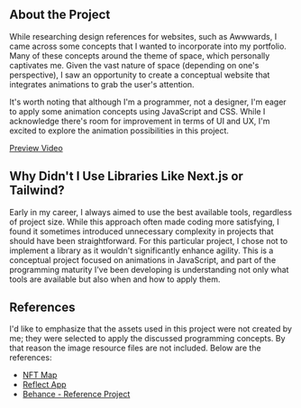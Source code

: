 ## About the Project

While researching design references for websites, such as Awwwards, I came across some concepts that I wanted to incorporate into my portfolio. Many of these concepts around the theme of space, which personally captivates me. Given the vast nature of space (depending on one's perspective), I saw an opportunity to create a conceptual website that integrates animations to grab the user's attention.

It's worth noting that although I'm a programmer, not a designer, I'm eager to apply some animation concepts using JavaScript and CSS. While I acknowledge there's room for improvement in terms of UI and UX, I'm excited to explore the animation possibilities in this project.

[Preview Video](https://youtu.be/yzbmPEhLAwM)

## Why Didn't I Use Libraries Like Next.js or Tailwind?

Early in my career, I always aimed to use the best available tools, regardless of project size. While this approach often made coding more satisfying, I found it sometimes introduced unnecessary complexity in projects that should have been straightforward. For this particular project, I chose not to implement a library as it wouldn't significantly enhance agility. This is a conceptual project focused on animations in JavaScript, and part of the programming maturity I've been developing is understanding not only what tools are available but also when and how to apply them.

## References
I'd like to emphasize that the assets used in this project were not created by me; they were selected to apply the discussed programming concepts. By that reason the image resource files are not included. Below are the references:

- [NFT Map](https://nftmap.com/)
- [Reflect App](https://reflect.app/)
- [Behance - Reference Project](https://mir-s3-cdn-cf.behance.net/project_modules/1400/2d5dc994061385.5e7924f39d2db.png)
